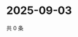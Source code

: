 # 2025-09-03

共 0 条

<!-- BEGIN ZHIHUVIDEO -->
<!-- 最后更新时间 Wed Sep 03 2025 08:49:35 GMT+0800 (China Standard Time) -->

<!-- END ZHIHUVIDEO -->
